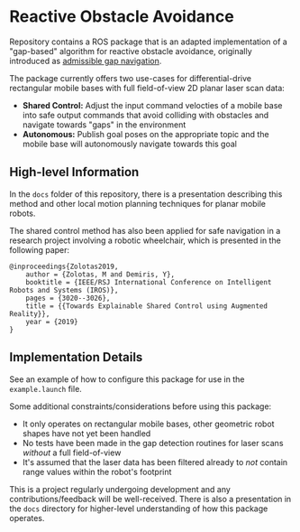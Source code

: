 # Reactive Obstacle Avoidance

Repository contains a ROS package that is an adapted implementation of a "gap-based" algorithm for reactive obstacle avoidance, originally introduced as [admissible gap navigation](https://www.sciencedirect.com/science/article/pii/S0921889017306905#!). 

The package currently offers two use-cases for differential-drive rectangular mobile bases with full field-of-view 2D planar laser scan data:
- **Shared Control:** Adjust the input command velocties of a mobile base into safe output commands that avoid colliding with obstacles and navigate towards "gaps" in the environment
- **Autonomous:** Publish goal poses on the appropriate topic and the mobile base will autonomously navigate towards this goal

## High-level Information

In the `docs` folder of this repository, there is a presentation describing this method and other local motion planning techniques for planar mobile robots.

The shared control method has also been applied for safe navigation in a research project involving a robotic wheelchair, which is presented in the following paper:

```
@inproceedings{Zolotas2019,
    author = {Zolotas, M and Demiris, Y},
    booktitle = {IEEE/RSJ International Conference on Intelligent Robots and Systems (IROS)},
    pages = {3020--3026},
    title = {{Towards Explainable Shared Control using Augmented Reality}},
    year = {2019}
}
```

## Implementation Details

See an example of how to configure this package for use in the `example.launch` file.

Some additional constraints/considerations before using this package:
- It only operates on rectangular mobile bases, other geometric robot shapes have not yet been handled
- No tests have been made in the gap detection routines for laser scans _without_ a full field-of-view
- It's assumed that the laser data has been filtered already to _not_ contain range values within the robot's footprint

This is a project regularly undergoing development and any contributions/feedback will be well-received. There is also a presentation in the `docs` directory for higher-level understanding of how this package operates.

